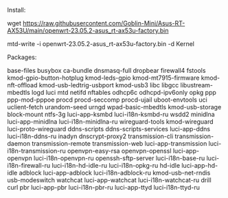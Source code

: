Install:

wget https://raw.githubusercontent.com/Goblin-Mini/Asus-RT-AX53U/main/openwrt-23.05.2-asus_rt-ax53u-factory.bin

mtd-write -i openwrt-23.05.2-asus_rt-ax53u-factory.bin -d Kernel

Packages:

base-files busybox ca-bundle dnsmasq-full dropbear firewall4 fstools kmod-gpio-button-hotplug kmod-leds-gpio kmod-mt7915-firmware kmod-nft-offload kmod-usb-ledtrig-usbport kmod-usb3 libc libgcc libustream-mbedtls logd luci mtd netifd nftables odhcp6c odhcpd-ipv6only opkg ppp ppp-mod-pppoe procd procd-seccomp procd-ujail uboot-envtools uci uclient-fetch urandom-seed urngd wpad-basic-mbedtls kmod-usb-storage block-mount ntfs-3g luci-app-ksmbd luci-i18n-ksmbd-ru wsdd2 minidlna luci-app-minidlna luci-i18n-minidlna-ru wireguard-tools kmod-wireguard luci-proto-wireguard ddns-scripts ddns-scripts-services luci-app-ddns luci-i18n-ddns-ru inadyn dnscrypt-proxy2 transmission-cli transmission-daemon transmission-remote transmission-web luci-app-transmission luci-i18n-transmission-ru openvpn-easy-rsa openvpn-openssl luci-app-openvpn luci-i18n-openvpn-ru openssh-sftp-server luci-i18n-base-ru  luci-i18n-firewall-ru luci-i18n-hd-idle-ru luci-i18n-opkg-ru hd-idle luci-app-hd-idle adblock luci-app-adblock luci-i18n-adblock-ru kmod-usb-net-rndis usb-modeswitch watchcat luci-app-watchcat luci-i18n-watchcat-ru drill curl pbr luci-app-pbr luci-i18n-pbr-ru luci-app-ttyd luci-i18n-ttyd-ru
